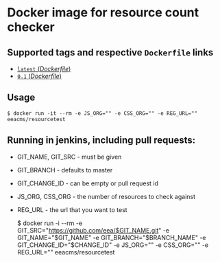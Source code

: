 # Docker image for resource count checker

## Supported tags and respective `Dockerfile` links

- [`latest` (*Dockerfile*)](https://github.com/eea/eea.docker.resourcetest/blob/master/Dockerfile)
- [`0.1` (*Dockerfile*)](https://github.com/eea/eea.docker.resourcetest/blob/0.1/Dockerfile)

## Usage

    $ docker run -it --rm -e JS_ORG="" -e CSS_ORG="" -e REG_URL="" eeacms/resourcetest

## Running in jenkins, including pull requests:

* GIT_NAME, GIT_SRC  - must be given
* GIT_BRANCH - defaults to master
* GIT_CHANGE_ID - can be empty or pull request id
* JS_ORG, CSS_ORG - the number of resources to check against
* REG_URL - the url that you want to test

    $ docker run -i --rm -e GIT_SRC="https://github.com/eea/$GIT_NAME.git" -e GIT_NAME="$GIT_NAME" -e GIT_BRANCH="$BRANCH_NAME" -e GIT_CHANGE_ID="$CHANGE_ID" -e JS_ORG="" -e CSS_ORG="" -e REG_URL=""  eeacms/resourcetest
